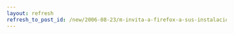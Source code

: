 ```yaml
---
layout: refresh
refresh_to_post_id: /new/2006-08-23/m-invita-a-firefox-a-sus-instalaciones.html
---
```

